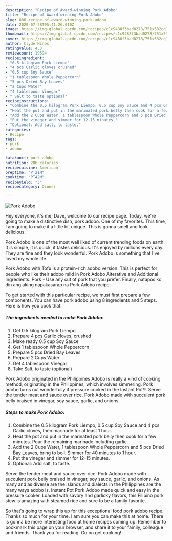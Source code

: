 ```yaml
---
description: "Recipe of Award-winning Pork Adobo"
title: "Recipe of Award-winning Pork Adobo"
slug: 886-recipe-of-award-winning-pork-adobo
date: 2020-07-28T05:41:26.010Z
image: https://img-global.cpcdn.com/recipes/c1c9488f3bad0278/751x532cq70/pork-adobo-recipe-main-photo.jpg
thumbnail: https://img-global.cpcdn.com/recipes/c1c9488f3bad0278/751x532cq70/pork-adobo-recipe-main-photo.jpg
cover: https://img-global.cpcdn.com/recipes/c1c9488f3bad0278/751x532cq70/pork-adobo-recipe-main-photo.jpg
author: Clyde Hines
ratingvalue: 4.3
reviewcount: 19594
recipeingredient:
- "0.5 kilogram Pork Liempo"
- "4 pcs Garlic cloves crushed"
- "0.5 cup Soy Sauce"
- "1 tablespoon Whole Peppercorn"
- "5 pcs Dried Bay Leaves"
- "2 Cups Water"
- "4 tablespoon Vinegar"
- " Salt to taste optional"
recipeinstructions:
- "Combine the 0.5 kilogram Pork Liempo, 0.5 cup Soy Sauce and 4 pcs Garlic cloves, then marinade for at least 1 hour."
- "Heat the pot and put in the marinated pork belly then cook for a few minutes. Pour the remaining marinade including garlic."
- "Add the 2 Cups Water, 1 tablespoon Whole Peppercorn and 5 pcs Dried Bay Leaves, bring to boil. Simmer for 40 minutes to 1 hour."
- "Put the vinegar and simmer for 12-15 minutes."
- "Optional: Add salt, to taste."
categories:
- Recipe
tags:
- pork
- adobo

katakunci: pork adobo 
nutrition: 286 calories
recipecuisine: American
preptime: "PT21M"
cooktime: "PT42M"
recipeyield: "3"
recipecategory: Dinner

---
```



![Pork Adobo](https://img-global.cpcdn.com/recipes/c1c9488f3bad0278/751x532cq70/pork-adobo-recipe-main-photo.jpg)

Hey everyone, it's me, Dave, welcome to our recipe page. Today, we're going to make a distinctive dish, pork adobo. One of my favorites. This time, I am going to make it a little bit unique. This is gonna smell and look delicious.

Pork Adobo is one of the most well liked of current trending foods on earth. It is simple, it is quick, it tastes delicious. It's enjoyed by millions every day. They are fine and they look wonderful. Pork Adobo is something that I've loved my whole life.

Pork Adobo with Tofu is a protein-rich adobo version. This is perfect for people who like their adobo mild in Pork Adobo Alterative and Additional Ingredients. Pork - Use any cut of pork that you prefer. Finally, natapos ko din ang aking napakasarap na Pork Adobo recipe.


To get started with this particular recipe, we must first prepare a few components. You can have pork adobo using 8 ingredients and 5 steps. Here is how you cook that.

<!--inarticleads1-->

##### The ingredients needed to make Pork Adobo:

1. Get 0.5 kilogram Pork Liempo
1. Prepare 4 pcs Garlic cloves, crushed
1. Make ready 0.5 cup Soy Sauce
1. Get 1 tablespoon Whole Peppercorn
1. Prepare 5 pcs Dried Bay Leaves
1. Prepare 2 Cups Water
1. Get 4 tablespoon Vinegar
1. Take  Salt, to taste (optional)


Pork Adobo originated in the Philippines Adobo is really a kind of cooking method, originating in the Philippines, which involves simmering. Pork adobo turns out wonderfully if pressure cooked in the Instant Pot®. Serve the tender meat and sauce over rice. Pork Adobo made with succulent pork belly braised in vinegar, soy sauce, garlic, and onions. 

<!--inarticleads2-->

##### Steps to make Pork Adobo:

1. Combine the 0.5 kilogram Pork Liempo, 0.5 cup Soy Sauce and 4 pcs Garlic cloves, then marinade for at least 1 hour.
1. Heat the pot and put in the marinated pork belly then cook for a few minutes. Pour the remaining marinade including garlic.
1. Add the 2 Cups Water, 1 tablespoon Whole Peppercorn and 5 pcs Dried Bay Leaves, bring to boil. Simmer for 40 minutes to 1 hour.
1. Put the vinegar and simmer for 12-15 minutes.
1. Optional: Add salt, to taste.


Serve the tender meat and sauce over rice. Pork Adobo made with succulent pork belly braised in vinegar, soy sauce, garlic, and onions. As many and as diverse are the islands and dialects in the Philippines are the many ways adobo is. Instant Pot Pork Adobo made quick and easy in the pressure cooker. Loaded with savory and garlicky flavors, this Filipino pork stew is amazing with steamed rice and sure to be a family favorite. 

So that's going to wrap this up for this exceptional food pork adobo recipe. Thanks so much for your time. I am sure you can make this at home. There is gonna be more interesting food at home recipes coming up. Remember to bookmark this page on your browser, and share it to your family, colleague and friends. Thank you for reading. Go on get cooking!
